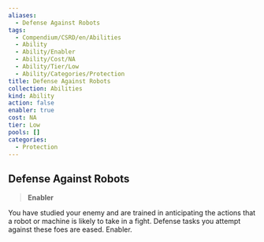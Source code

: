 ```yaml
---
aliases:
  - Defense Against Robots
tags:
  - Compendium/CSRD/en/Abilities
  - Ability
  - Ability/Enabler
  - Ability/Cost/NA
  - Ability/Tier/Low
  - Ability/Categories/Protection
title: Defense Against Robots
collection: Abilities
kind: Ability
action: false
enabler: true
cost: NA
tier: Low
pools: []
categories:
  - Protection
---
```

## Defense Against Robots    
>**Enabler**  
    
You have studied your enemy and are trained in anticipating the actions that a robot or machine is likely to take in a fight. Defense tasks you attempt against these foes are eased. Enabler.